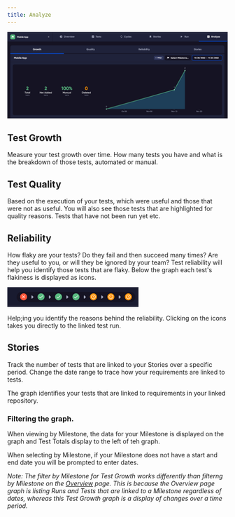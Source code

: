 ```yaml
---
title: Analyze
---
```

![img_33.png](img/img2/img_33.png)


## Test Growth
Measure your test growth over time. How many tests you have and what is the breakdown of those tests, automated or manual. 

## Test Quality
Based on the execution of your tests, which were useful and those that were not as useful. You will also see those tests that are highlighted for quality reasons. Tests that have not been run yet etc.

## Reliability
How flaky are your tests? Do they fail and then succeed many times? Are they useful to you, or will they be ignored by your team? Test reliability will help you identify those tests that are flaky.
Below the graph each test's flakiness is displayed as icons. 

![img_38.png](img/img_38.png)

Help;ing you identify the reasons behind the reliability. Clicking on the icons takes you directly to the linked test run.

## Stories

Track the number of tests that are linked to your Stories over a specific period. Change the date range to trace how your requirements are linked to tests.

The graph identifies your tests that are linked to requirements in your linked repository.



### Filtering the graph.

When viewing by Milestone, the data for your Milestone is displayed on the graph and Test Totals display to the left of teh graph.

When selecting by Milestone, if your Milestone does not have a start and end date you will be prompted to enter dates. 

*Note: The filter by Milestone for Test Growth works differently than filterng by Milestone on the [Overview](overview) page. This is because the Overview page graph is listing Runs and Tests that are linked to a Milestone regardless of dates, whereas this Test Growth graph is a display of changes over a time period.*
